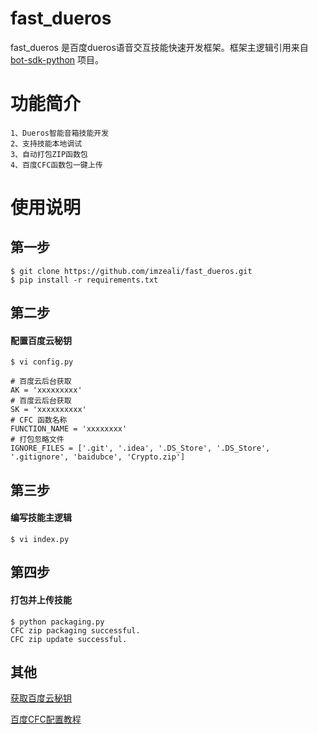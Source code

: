 # fast_dueros
fast_dueros 是百度dueros语音交互技能快速开发框架。框架主逻辑引用来自 [bot-sdk-python](https://github.com/jokenwang/bot-sdk-python) 项目。

# 功能简介
	1、Dueros智能音箱技能开发
	2、支持技能本地调试
	3、自动打包ZIP函数包
	4、百度CFC函数包一键上传
# 使用说明
## 第一步
	$ git clone https://github.com/imzeali/fast_dueros.git
	$ pip install -r requirements.txt
## 第二步
#### 配置百度云秘钥
	$ vi config.py 
```
# 百度云后台获取
AK = 'xxxxxxxxx'
# 百度云后台获取
SK = 'xxxxxxxxxx'
# CFC 函数名称
FUNCTION_NAME = 'xxxxxxxx'
# 打包忽略文件
IGNORE_FILES = ['.git', '.idea', '.DS_Store', '.DS_Store', '.gitignore', 'baidubce', 'Crypto.zip']
```
## 第三步
#### 编写技能主逻辑
	$ vi index.py

## 第四步
#### 打包并上传技能
	$ python packaging.py
	CFC zip packaging successful.
	CFC zip update successful.
## 其他
[获取百度云秘钥](https://cloud.baidu.com/doc/Reference/GetAKSK.html#.E5.A6.82.E4.BD.95.E8.8E.B7.E5.8F.96AK.20.2F.20SK)

[百度CFC配置教程](https://cloud.baidu.com/doc/CFC/BestPractise.html#.E4.BB.8E.E5.A4.B4.E5.88.9B.E5.BB.BA.E5.87.BD.E6.95.B0)
